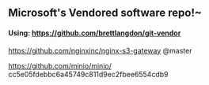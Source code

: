 ## Microsoft's Vendored software repo!~
#### Using: https://github.com/brettlangdon/git-vendor 

https://github.com/nginxinc/nginx-s3-gateway @master

https://github.com/minio/minio/ cc5e05fdebbc6a45749c811d9ec2fbee6554cdb9


